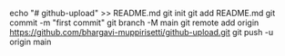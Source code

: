 echo "# github-upload" >> README.md
git init
git add README.md
git commit -m "first commit"
git branch -M main
git remote add origin https://github.com/bhargavi-muppirisetti/github-upload.git
git push -u origin main
